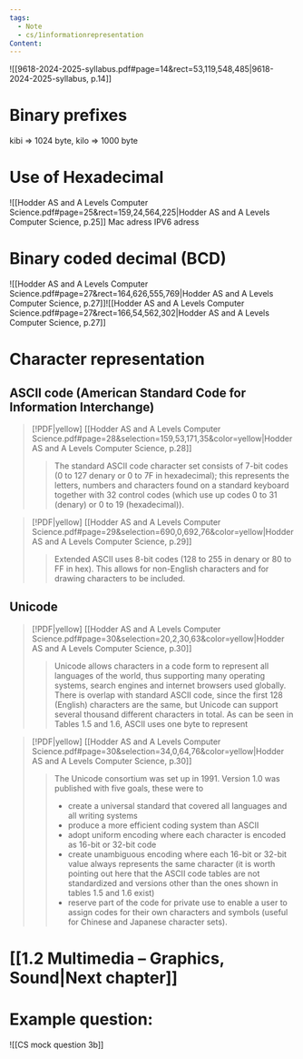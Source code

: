 ```yaml
---
tags:
  - Note
  - cs/1informationrepresentation
Content: 
---
```

![[9618-2024-2025-syllabus.pdf#page=14&rect=53,119,548,485|9618-2024-2025-syllabus, p.14]]
# Binary prefixes
kibi => 1024 byte, kilo => 1000 byte

# Use of Hexadecimal
![[Hodder AS and A Levels Computer Science.pdf#page=25&rect=159,24,564,225|Hodder AS and A Levels Computer Science, p.25]]
	Mac adress
	IPV6 adress


# Binary coded decimal (BCD)
![[Hodder AS and A Levels Computer Science.pdf#page=27&rect=164,626,555,769|Hodder AS and A Levels Computer Science, p.27]]![[Hodder AS and A Levels Computer Science.pdf#page=27&rect=166,54,562,302|Hodder AS and A Levels Computer Science, p.27]]
# Character representation
## ASCII code (American Standard Code for Information Interchange)
> [!PDF|yellow] [[Hodder AS and A Levels Computer Science.pdf#page=28&selection=159,53,171,35&color=yellow|Hodder AS and A Levels Computer Science, p.28]]
> > The standard ASCII code character set consists of 7-bit codes (0 to 127 denary or 0 to 7F in hexadecimal); this represents the letters, numbers and characters found on a standard keyboard together with 32 control codes (which use up codes 0 to 31 (denary) or 0 to 19 (hexadecimal)).
> 
> 

> [!PDF|yellow] [[Hodder AS and A Levels Computer Science.pdf#page=29&selection=690,0,692,76&color=yellow|Hodder AS and A Levels Computer Science, p.29]]
> > Extended ASCII uses 8-bit codes (128 to 255 in denary or 80 to FF in hex). This allows for non-English characters and for drawing characters to be included.
> 
> 

## Unicode
> [!PDF|yellow] [[Hodder AS and A Levels Computer Science.pdf#page=30&selection=20,2,30,63&color=yellow|Hodder AS and A Levels Computer Science, p.30]]
> > Unicode allows characters in a code form to represent all languages of the world, thus supporting many operating systems, search engines and internet browsers used globally. There is overlap with standard ASCII code, since the first 128 (English) characters are the same, but Unicode can support several thousand different characters in total. As can be seen in Tables 1.5 and 1.6, ASCII uses one byte to represent

> [!PDF|yellow] [[Hodder AS and A Levels Computer Science.pdf#page=30&selection=34,0,64,76&color=yellow|Hodder AS and A Levels Computer Science, p.30]]
> > The Unicode consortium was set up in 1991. Version 1.0 was published with five goals, these were to 
> > - create a universal standard that covered all languages and all writing systems
> > - produce a more efficient coding system than ASCII
> > - adopt uniform encoding where each character is encoded as 16-bit or 32-bit code
> > - create unambiguous encoding where each 16-bit or 32-bit value always represents the same character (it is worth pointing out here that the ASCII code tables are not standardized and versions other than the ones shown in tables 1.5 and 1.6 exist)
> > - reserve part of the code for private use to enable a user to assign codes for their own characters and symbols (useful for Chinese and Japanese character sets).
> 
> 


# [[1.2 Multimedia – Graphics, Sound|Next chapter]]


# Example question:
![[CS mock question 3b]]

